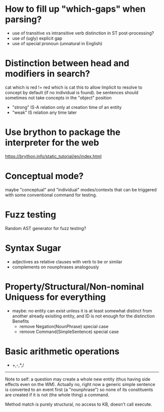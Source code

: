 # How to fill up "which-gaps" when parsing?
- use of transitive vs intransitive verb distinction in ST post-processing?
- use of (ugly) explicit gap
- use of special pronoun (unnatural in English)

# Distinction between head and modifiers in search?
cat which is red != red which is cat
this to allow Implicit to resolve to concept by default (if no individual is found).
be sentences should sometimes not take concepts in the "object" position
- "strong" IS-A relation only at creation time of an entity
- "weak" IS relation any time later

# Use brython to package the interpreter for the web
https://brython.info/static_tutorial/en/index.html

# Conceptual mode?
maybe "conceptual" and "individual" modes/contexts that can be triggered with some conventional command for testing.

# Fuzz testing
Random AST generator for fuzz testing?

# Syntax Sugar
- adjectives as relative clauses with verb to be or similar
- complements on nounphrases analogously

# Property/Structural/Non-nominal Uniquess for everything
- maybe: no entity can exist unless it is at least somewhat distinct from another already exisiting entity, and ID is not enough for the distinction
	Benefits
	- remove Negation(NounPhrase) special case 
	- remove Command(SimpleSentence) special case

# Basic arithmetic operations
- +,-,*,/

---------------------
Note to self: a question may create a whole new entity (thus having side effects even on the WM). Actually no, right now a generic simple sentence is converted to an event first (a "nounphrase") so none of its constituents are created if it is not (the whole thing) a command.

Method match is purely structural, no access to KB, doesn't call execute.
